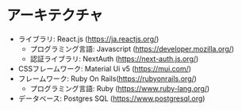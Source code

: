 # アーキテクチャ

- ライブラリ: React.js (<https://ja.reactjs.org/>)
  - プログラミング言語: Javascript (<https://developer.mozilla.org/>)
  - 認証ライブラリ: NextAuth (<https://next-auth.js.org/>)
- CSSフレームワーク: Material Ui v5 (<https://mui.com/>)
- フレームワーク: Ruby On Rails(<https://rubyonrails.org/>)
  - プログラミング言語: Ruby (<https://www.ruby-lang.org/>)
- データベース: Postgres SQL (<https://www.postgresql.org>)
